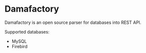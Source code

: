 # Damafactory

Damafactory is an open source parser for databases into REST API.

Supported databases:

- MySQL
- Firebird
